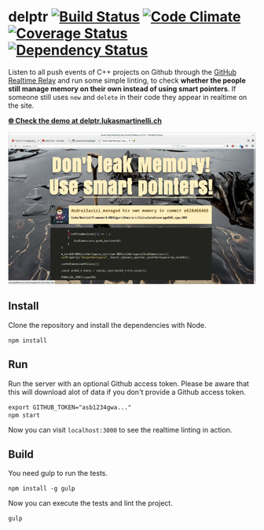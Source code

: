 # delptr [![Build Status](https://travis-ci.org/lukasmartinelli/delptr.svg)](https://travis-ci.org/lukasmartinelli/delptr) [![Code Climate](https://codeclimate.com/github/lukasmartinelli/delptr/badges/gpa.svg)](https://codeclimate.com/github/lukasmartinelli/delptr) [![Coverage Status](https://img.shields.io/coveralls/lukasmartinelli/delptr.svg)](https://coveralls.io/r/lukasmartinelli/delptr?branch=master) [![Dependency Status](https://gemnasium.com/lukasmartinelli/delptr.svg)](https://gemnasium.com/lukasmartinelli/delptr)

Listen to all push events of C++ projects on Github through the [GitHub Realtime Relay](https://github.com/lukasmartinelli/ghrr) and run some simple linting, to check
**whether the people still manage memory on their own instead of using smart pointers**.
If someone still uses `new` and `delete` in their code they appear in realtime on the
site.

[**:globe_with_meridians: Check the demo at delptr.lukasmartinelli.ch**](http://delptr.lukasmartinelli.ch)

![Realtime linting of C++ projects](screenshot.gif)

## Install

Clone the repository and install the dependencies with Node.

```
npm install
```

## Run

Run the server with an optional Github access token.
Please be aware that this will download alot of data if you don't provide
a Github access token.

```
export GITHUB_TOKEN="asb1234gwa..."
npm start
```

Now you can visit `localhost:3000` to see the realtime linting in action.

## Build

You need gulp to run the tests.

```
npm install -g gulp
```

Now you can execute the tests and lint the project.

```
gulp
```
